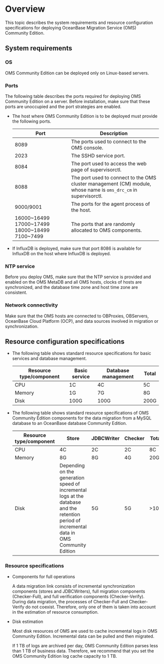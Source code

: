 # Overview

This topic describes the system requirements and resource configuration specifications for deploying OceanBase Migration Service (OMS) Community Edition.

## System requirements

### OS

OMS Community Edition can be deployed only on Linux-based servers.  

### Ports

The following table describes the ports required for deploying OMS Community Edition on a server. Before installation, make sure that these ports are unoccupied and the port strategies are enabled.

* The host where OMS Community Edition is to be deployed must provide the following ports.

  |     Port  |    Description   |
  |-----------|------------|
  | 8089      | The ports used to connect to the OMS console.    |
  | 2023      | The SSHD service port.         |
  | 8084      | The port used to access the web page of supervisorctl.  |
  | 8088      | The port used to connect to the OMS cluster management (CM) module, whose name is `oms_drc_cm` in supervisorctl.  |
  | 9000/9001   | The ports for the agent process of the host.   |
  | 16000\~16499 17000\~17499 18000\~18499  <br>7100\~7499 | The ports that are randomly allocated to OMS components.   |

* If InfluxDB is deployed, make sure that port 8086 is available for InfluxDB on the host where InfluxDB is deployed.

### NTP service

Before you deploy OMS, make sure that the NTP service is provided and enabled on the OMS MetaDB and all OMS hosts, clocks of hosts are synchronized, and the database time zone and host time zone are consistent.

### Network connectivity

Make sure that the OMS hosts are connected to OBProxies, OBServers, OceanBase Cloud Platform (OCP), and data sources involved in migration or synchronization.

## Resource configuration specifications

* The following table shows standard resource specifications for basic services and database management.

  | Resource type/component | Basic service |  Database management |  Total  |
  |---------|------|------|------|
  | CPU     | 1C   | 4C   | 5C   |
  | Memory  | 1G   | 7G   | 8G   |
  | Disk    | 100G | 100G | 200G |

* The following table shows standard resource specifications of OMS Community Edition components for the data migration from a MySQL database to an OceanBase database Community Edition.

  | Resource type/component |                Store                | JDBCWriter | Checker |          Total           |
  |---------|-------------------------------------|------------|---------|-----------------------|
  | CPU     | 4C                                  | 2C         | 2C      | 8C                    |
  | Memory  | 8G                                  | 8G         | 4G      | 20G                   |
  | Disk    | Depending on the generation speed of incremental logs at the database and the retention period of incremental data in OMS Community Edition  | 5G         | 5G      | \>10G |

### Resource specifications

* Components for full operations

  A data migration link consists of incremental synchronization components (stores and JDBCWriters), full migration components (Checker-Full), and full verification components (Checker-Verify). During data migration, the processes of Checker-Full and Checker-Verify do not coexist. Therefore, only one of them is taken into account in the estimation of resource consumption.

* Disk estimation

  Most disk resources of OMS are used to cache incremental logs in OMS Community Edition. Incremental data can be pulled and then migrated.

  If 1 TB of logs are archived per day, OMS Community Edition parses less than 1 TB of business data. Therefore, we recommend that you set the OMS Community Edition log cache capacity to 1 TB.
